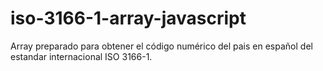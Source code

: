 # iso-3166-1-array-javascript
Array preparado para obtener el código numérico del pais en español del estandar internacional ISO 3166-1.
